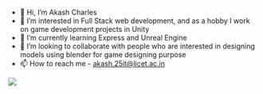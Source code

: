 - 👋 Hi, I’m Akash Charles
- 👀 I’m interested in Full Stack web development, and as a hobby I work on game development projects in Unity
- 🌱 I’m currently learning Express and Unreal Engine
- 💞️ I’m looking to collaborate with people who are interested in designing models using blender for game designing purpose
- 📫 How to reach me - akash.25it@licet.ac.in

<!---
Speckleszzzz/Speckleszzzz is a ✨ special ✨ repository because its `README.md` (this file) appears on your GitHub profile.
You can click the Preview link to take a look at your changes.
--->

![](https://leetcard.Speckleszzzz.cool/lapor?ext=heatmap)
